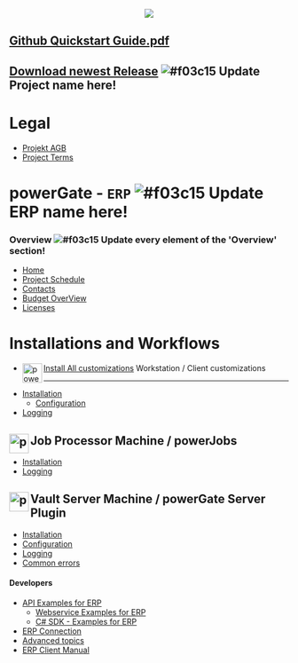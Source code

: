 <p align="center">
<img src="https://user-images.githubusercontent.com/36075173/47220092-12a0cb80-d3b1-11e8-85e2-0f2b17470517.png" align="middle" /> 
</p>

## [Github Quickstart Guide.pdf](https://github.com/coolOrangeLabs/{REPO_NAME}/files/5964515/Github.Quickstart.Guide.pdf)

## [Download newest Release](https://github.com/coolOrangeLabs/{REPO_NAME}/releases/latest) ![#f03c15](https://placehold.co/15x15/f03c15/f03c15.png) Update Project name here!

# Legal

- [Projekt AGB](https://www.coolorange.com/legal/DE/AGB_Softwareprojekte.pdf)
- [Project Terms](https://www.coolorange.com/legal/IT/Terms_and_conditions_for_software_projects.pdf)

# powerGate - `ERP` ![#f03c15](https://placehold.co/15x15/f03c15/f03c15.png) Update ERP name here!

### Overview ![#f03c15](https://placehold.co/15x15/f03c15/f03c15.png) Update every element of the 'Overview' section!

- [Home](./home.md)
- [Project Schedule](./projectschedule.md)
- [Contacts](./contacts.md)
- [Budget OverView](./projectbudget.md)
- [Licenses](./licenses.md)

# Installations and Workflows

+ [Install All customizations](./install-customizations.md)
<img src="https://user-images.githubusercontent.com/36075173/48217750-8159bf00-e388-11e8-88c5-7571ccbdb187.png" height="35" width="35" alt="powerGateServer Logo" align="left"> Workstation / Client customizations
------------------

+ [Installation](./client-installation.md)
  + [Configuration](./client-configuration.md)
+ [Logging](./client-logging.md)

<img src="https://user-images.githubusercontent.com/36075173/46519891-55738700-c87a-11e8-942e-04c7412ae5e0.png" height="35" width="35" alt="powerGateServer Logo" align="left">Job Processor Machine / powerJobs
------------------

+ [Installation](./jobs-installation.md)
+ [Logging](./jobs-logging.md)

<img src="https://user-images.githubusercontent.com/36075173/46519891-55738700-c87a-11e8-942e-04c7412ae5e0.png" height="35" width="35" alt="powerGateServer Logo" align="left"> Vault Server Machine / powerGate Server Plugin
------------------

+ [Installation](./plugin-installation.md)
+ [Configuration](./plugin-configuration.md)
+ [Logging](./server-logging.md)
+ [Common errors](./common-errors.md)

#### Developers

+ [API Examples for ERP](./api-examples-for-erp.md)
  + [Webservice Examples for ERP](./webservice-api-example.md)
  + [C# SDK  -  Examples for ERP](./c#-sdk-api-example.md)
+ [ERP Connection](./erp-connection.md)
+ [Advanced topics](./advanced-topics.md)
+ [ERP Client Manual](./erp-client.md)
